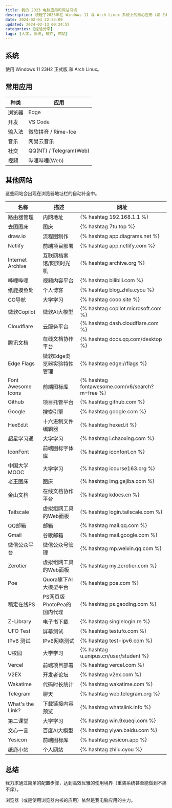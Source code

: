 ```yaml
---
title: 我的 2023 电脑应用和网站习惯
description: 梳理了2023年在 Windows 11 与 Arch Linux 系统上的核心应用（如 Edge、VS Code 等）及常访问的各类网站列表，涉及学习、开发、娱乐等多元需求。
date: 2024-02-03 22:33:09
updated: 2024-02-13 00:24:55
categories: [经验分享]
tags: [大学, 系统, 软件, 网站]
---
```


## 系统

使用 Windows 11 23H2 正式版 和 Arch Linux。

## 常用应用

| 种类   | 应用                   |
| ------ | ---------------------- |
| 浏览器 | Edge                   |
| 开发   | VS Code                |
| 输入法 | 微软拼音 / Rime-Ice    |
| 音乐   | 网易云音乐             |
| 社交   | QQ(NT) / Telegram(Web) |
| 视频   | 哔哩哔哩(Web)          |

## 其他网站

这些网站会出现在浏览器地址栏的自动补全中。

| 名称               | 描述                       | 网址                                           |
| ------------------ | -------------------------- | ---------------------------------------------- |
| 路由器管理         | 内网地址                   | {% hashtag 192.168.1.1 %}                      |
| 去图图床           | 图床                       | {% hashtag 7tu.top %}                          |
| draw.io            | 流程图制作                 | {% hashtag app.diagrams.net %}                 |
| Netlify            | 前端项目部署               | {% hashtag app.netlify.com %}                  |
| Internet Archive   | 互联网档案馆/网页时光机    | {% hashtag archive.org %}                      |
| 哔哩哔哩           | 视频内容平台               | {% hashtag bilibili.com %}                     |
| 纸鹿摸鱼处         | 个人博客                   | {% hashtag blog.zhilu.cyou %}                  |
| CO导航             | 大学学习                   | {% hashtag cooo.site %}                        |
| 微软Copilot        | 微软AI大模型               | {% hashtag copilot.microsoft.com %}            |
| Cloudflare         | 云服务平台                 | {% hashtag dash.cloudflare.com %}              |
| 腾讯文档           | 在线文档协作平台           | {% hashtag docs.qq.com/desktop %}              |
| Edge Flags         | 微软Edge浏览器实验特性管理 | {% hashtag edge://flags %}                     |
| Font Awesome Icons | 前端图标库                 | {% hashtag fontawesome.com/v6/search?m=free %} |
| Github             | 项目托管平台               | {% hashtag github.com %}                       |
| Google             | 搜索引擎                   | {% hashtag google.com %}                       |
| HexEd.it           | 十六进制文件编辑器         | {% hashtag hexed.it %}                         |
| 超星学习通         | 大学学习                   | {% hashtag i.chaoxing.com %}                   |
| IconFont           | 前端图标字体库             | {% hashtag iconfont.cn %}                      |
| 中国大学MOOC       | 大学学习                   | {% hashtag icourse163.org %}                   |
| 老王图床           | 图床                       | {% hashtag img.gejiba.com %}                   |
| 金山文档           | 在线文档协作平台           | {% hashtag kdocs.cn %}                         |
| Tailscale          | 虚拟组网工具的Web面板      | {% hashtag login.tailscale.com %}              |
| QQ邮箱             | 邮箱                       | {% hashtag mail.qq.com %}                      |
| Gmail              | 谷歌邮箱                   | {% hashtag mail.google.com %}                  |
| 微信公众平台       | 微信公众号管理             | {% hashtag mp.weixin.qq.com %}                 |
| Zerotier           | 虚拟组网工具的Web面板      | {% hashtag my.zerotier.com %}                  |
| Poe                | Quora旗下AI大模型平台      | {% hashtag poe.com %}                          |
| 稿定在线PS         | PS网页版PhotoPea的国内代理 | {% hashtag ps.gaoding.com %}                   |
| Z-Library          | 电子书下载                 | {% hashtag singlelogin.re %}                   |
| UFO Test           | 屏幕测试                   | {% hashtag testufo.com %}                      |
| IPv6 测试          | IPv6网络测试               | {% hashtag test-ipv6.com %}                    |
| U校园              | 大学学习                   | {% hashtag u.unipus.cn/user/student %}         |
| Vercel             | 前端项目部署               | {% hashtag vercel.com %}                       |
| V2EX               | 开发者论坛                 | {% hashtag v2ex.com %}                         |
| Wakatime           | 代码时长统计               | {% hashtag wakatime.com %}                     |
| Telegram           | 聊天                       | {% hashtag web.telegram.org %}                 |
| What's the Link?   | 下载链接内容预览           | {% hashtag whatslink.info %}                   |
| 第二课堂           | 大学学习                   | {% hashtag win.9xueqi.com %}                   |
| 文心一言           | 百度AI大模型               | {% hashtag yiyan.baidu.com %}                  |
| Yesicon            | 前端图标库                 | {% hashtag yesicon.app %}                      |
| 纸鹿小站           | 个人网站                   | {% hashtag zhilu.cyou %}                       |

## 总结

我力求通过简单的配置步骤，达到高效优雅的使用境界（重装系统甚至能做到不痛不痒）。

浏览器（或是使用浏览器内核的应用）依然是我电脑应用的主力。